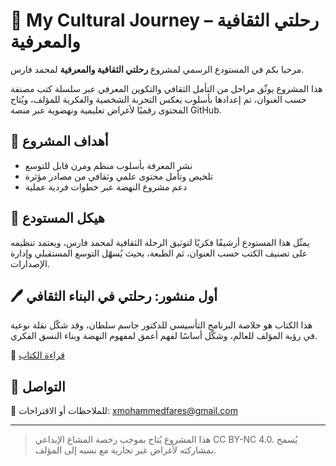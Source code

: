 # 📘 My Cultural Journey – رحلتي الثقافية والمعرفية

مرحبا بكم في المستودع الرسمي لمشروع **رحلتي الثقافية والمعرفية** لمحمد فارس.

هذا المشروع يوثّق مراحل من التأمل الثقافي والتكوين المعرفي عبر سلسلة كتب مصنفة حسب العنوان، تم إعدادها بأسلوب يعكس التجربة الشخصية والفكرية للمؤلف، ويُتاح المحتوى رقميًا لأغراض تعليمية ونهضوية عبر منصة GitHub.

## 🧭 أهداف المشروع

- نشر المعرفة بأسلوب منظم ومرن قابل للتوسع
- تلخيص وتأمل محتوى علمي وثقافي من مصادر مؤثرة
- دعم مشروع النهضة عبر خطوات فردية عملية

## 📂 هيكل المستودع

يمثّل هذا المستودع أرشيفًا فكريًا لتوثيق الرحلة الثقافية لمحمد فارس، ويعتمد تنظيمه على تصنيف الكتب حسب العنوان، ثم الطبعة، بحيث يُسهّل التوسع المستقبلي وإدارة الإصدارات.


## 🖊️ أول منشور: رحلتي في البناء الثقافي

هذا الكتاب هو خلاصة البرنامج التأسيسي للدكتور جاسم سلطان، وقد شكّل نقلة نوعية في رؤية المؤلف للعالم، وشكّل أساسًا لفهم أعمق لمفهوم النهضة وبناء النسق الفكري.

📖 [قراءة الكتاب]([./رحلتي-في-البناء-الثقافي/خلاصة-البرنامج-التأسيسي-للدكتور-جاسم-سلطان/الطبعة-الاولى/رحلتي-في-البناء-الثقافي-خلاصة-البرنامج-التأسيسي-للدكتور-جاسم-سلطان-الطبعة-الاولى.pdf](https://github.com/Git-Mohammed/my-cultural-journey/blob/main/%D8%B1%D8%AD%D9%84%D8%AA%D9%8A%20%D9%81%D9%8A%20%D8%A7%D9%84%D8%A8%D9%86%D8%A7%D8%A1%20%D8%A7%D9%84%D8%AB%D9%82%D8%A7%D9%81%D9%8A/%D8%AE%D9%84%D8%A7%D8%B5%D8%A9%20%D8%A7%D9%84%D8%A8%D8%B1%D9%86%D8%A7%D9%85%D8%AC%20%D8%A7%D9%84%D8%AA%D8%A3%D8%B3%D9%8A%D8%B3%D9%8A%20%D9%84%D9%84%D8%AF%D9%83%D8%AA%D9%88%D8%B1%20%D8%AC%D8%A7%D8%B3%D9%85%20%D8%B3%D9%84%D8%B7%D8%A7%D9%86/%D8%A7%D9%84%D8%B7%D8%A8%D8%B9%D8%A9%20%D8%A7%D9%84%D8%A7%D9%88%D9%84%D9%89/%D8%B1%D8%AD%D9%84%D8%AA%D9%8A%20%D9%81%D9%8A%20%D8%A7%D9%84%D8%A8%D9%86%D8%A7%D8%A1%20%D8%A7%D9%84%D8%AB%D9%82%D8%A7%D9%81%D9%8A%20%D8%AE%D9%84%D8%A7%D8%B5%D8%A9%20%D8%A7%D9%84%D8%A8%D8%B1%D9%86%D8%A7%D9%85%D8%AC%20%D8%A7%D9%84%D8%AA%D8%A3%D8%B3%D9%8A%D8%B3%D9%8A%20%D9%84%D9%84%D8%AF%D9%83%D8%AA%D9%88%D8%B1%20%D8%AC%D8%A7%D8%B3%D9%85%20%D8%B3%D9%84%D8%B7%D8%A7%D9%86%20%D8%A7%D9%84%D8%B7%D8%A8%D8%B9%D8%A9%20%D8%A7%D9%84%D8%A7%D9%88%D9%84%D9%89.pdf))

## 📮 التواصل

📧 للملاحظات أو الاقتراحات: [xmohammedfares@gmail.com](mailto:xmohammedfares@gmail.com)

---

> هذا المشروع يُتاح بموجب رخصة المشاع الإبداعي CC BY-NC 4.0. يُسمح بمشاركته لأغراض غير تجارية مع نسبه إلى المؤلف.
